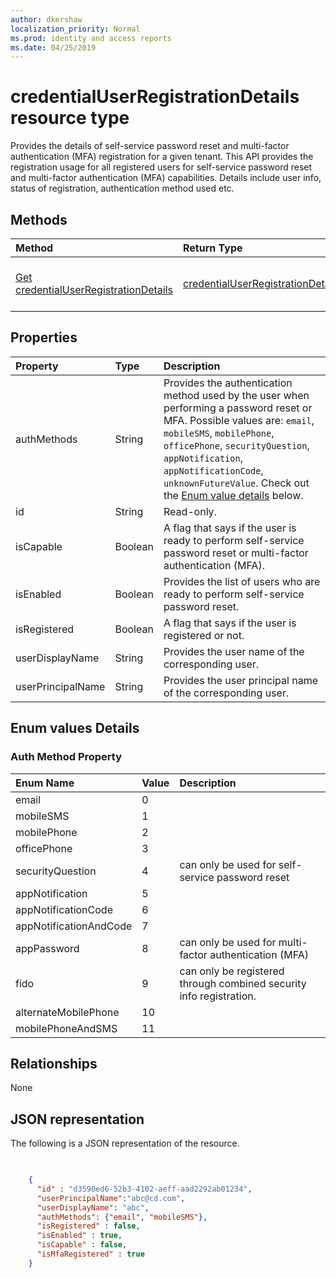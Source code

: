 ```yaml
---
author: dkershaw
localization_priority: Normal
ms.prod: identity and access reports
ms.date: 04/25/2019
---
```


# credentialUserRegistrationDetails resource type

Provides the details of self-service password reset and multi-factor authentication (MFA) registration for a given tenant. This API provides the registration usage for all registered users for self-service password reset and multi-factor authentication (MFA) capabilities. Details include user info, status of registration, authentication method used etc.

## Methods

| Method       | Return Type | Description |
|:-------------|:------------|:------------|
| [Get credentialUserRegistrationDetails](../api/credentialuserregistrationdetails_get.md) | [credentialUserRegistrationDetails](credentialuserregistrationdetails.md) | Read properties and relationships of credentialUserRegistrationDetails object. |

## Properties
| Property     | Type        | Description |
|:-------------|:------------|:------------|
|authMethods|String|Provides the authentication method used by the user when performing a password reset or MFA. Possible values are: `email`, `mobileSMS`, `mobilePhone`, `officePhone`, `securityQuestion`, `appNotification`, `appNotificationCode`, `unknownFutureValue`. Check out the [Enum value details](#Enum-values-Details) below.|
|id|String| Read-only.|Unique Id for the activity
|isCapable|Boolean|A flag that says if the user is ready to perform self-service password reset or multi-factor authentication (MFA).|
|isEnabled|Boolean|Provides the list of users who are ready to perform self-service password reset.|
|isRegistered|Boolean|A flag that says if the user is registered or not.|
|userDisplayName|String| Provides the user name of the corresponding user.|
|userPrincipalName|String|Provides the user principal name of the corresponding user.|

## Enum values Details
### Auth Method Property
| Enum Name | Value | Description
| :---------|:-------|:----------
email|0|
mobileSMS|1|
mobilePhone|2|
officePhone|3|
securityQuestion|4|can only be used for self-service password reset|
appNotification|5|
appNotificationCode|6|
appNotificationAndCode|7|
appPassword|8|can only be used for multi-factor authentication (MFA)|
fido|9|can only be registered through combined security info registration.|
alternateMobilePhone|10|
mobilePhoneAndSMS|11|

## Relationships

None


## JSON representation

The following is a JSON representation of the resource.

<!-- {
  "blockType": "resource",
  "optionalProperties": [

  ],
  "@odata.type": "microsoft.graph.credentialUserRegistrationDetails"
}-->

```json

 
    {
      "id" : "d3590ed6-52b3-4102-aeff-aad2292ab01234",
      "userPrincipalName":"abc@cd.com",
      "userDisplayName": "abc",
      "authMethods": {"email", "mobileSMS"},
      "isRegistered" : false,
      "isEnabled" : true,
      "isCapable" : false,
      "isMfaRegistered" : true
    }
```

<!-- uuid: 8fcb5dbc-d5aa-4681-8e31-b001d5168d79
2015-10-25 14:57:30 UTC -->
<!-- {
  "type": "#page.annotation",
  "description": "credentialUserRegistrationDetails resource",
  "keywords": "",
  "section": "documentation",
  "tocPath": ""
}-->
